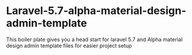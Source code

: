# Laravel-5.7-alpha-material-design-admin-template
This boiler plate gives you a head start for laravel 5.7 and Alpha material design admin template files for easier project setup

